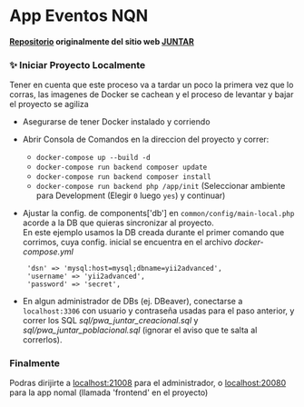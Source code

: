 # App Eventos NQN

#### [Repositorio](https://github.com/DamianCabrio/JUNTAR) originalmente del sitio web [JUNTAR](https://juntar.fi.uncoma.edu.ar/)

### ✨ Iniciar Proyecto Localmente
Tener en cuenta que este proceso va a tardar un poco la primera vez que lo corras, las imagenes de Docker se cachean y el proceso de levantar y bajar el proyecto se agiliza

- Asegurarse de tener Docker instalado y corriendo
- Abrir Consola de Comandos en la direccion del proyecto y correr:
    - `docker-compose up --build -d`
    + `docker-compose run backend composer update`
    + `docker-compose run backend composer install`
    * `docker-compose run backend php /app/init` (Seleccionar ambiente para Development (Elegir `0` luego `yes`) y continuar)

 - Ajustar la config. de components['db'] en `common/config/main-local.php` acorde a la DB que quieras sincronizar al proyecto.\
En este ejemplo usamos la DB creada durante el primer comando que corrimos, cuya config. inicial se encuentra en el archivo *docker-compose.yml*
   ```
    'dsn' => 'mysql:host=mysql;dbname=yii2advanced',
    'username' => 'yii2advanced',
    'password' => 'secret',
    ```
 - En algun administrador de DBs (ej. DBeaver), conectarse a `localhost:3306` con usuario y contraseña usadas para el paso anterior, y correr los SQL *sql/pwa_juntar_creacional.sql* y *sql/pwa_juntar_poblacional.sql* (ignorar el aviso que te salta al correrlos).

### Finalmente
Podras dirijirte a [localhost:21008](http://localhost:21008/) para el administrador, o [localhost:20080](http://localhost:20008/) para la app nomal (llamada 'frontend' en el proyecto)
